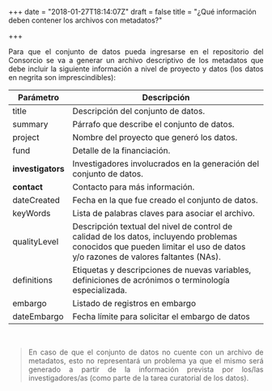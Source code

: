 +++
date = "2018-01-27T18:14:07Z"
draft = false
title = "¿Qué información deben contener los archivos con metadatos?"

+++

<p style='text-align: justify;'>
Para que el conjunto de datos pueda ingresarse en el repositorio del Consorcio se va a generar un archivo descriptivo de los metadatos que debe incluir la siguiente información a nivel de proyecto y datos (los datos en negrita son imprescindibles):
</p>



| Parámetro         | Descripción                                                                                                                                                                 |
|-------------------|-----------------------------------------------------------------------------------------------------------------------------------------------------------------------------|
| title             | Descripción del conjunto de datos.                                                                                                                                          |
| summary           | Párrafo que describe el conjunto de datos.                                                                                                                                  |
| project           | Nombre del proyecto que generó los datos.                                                                                                                                   |
| fund              | Detalle de la financiación.                                                                                                                                                 |
| __investigators__ | Investigadores involucrados en la generación del conjunto de datos.                                                                                                         |
| __contact__       | Contacto para más información.                                                                                                                                              |
| dateCreated       | Fecha en la que fue creado el conjunto de datos.                                                                                                                            |
| keyWords          | Lista de palabras claves para asociar el archivo.                                                                                                                           |
| qualityLevel      | Descripción textual del nivel de control de calidad de los datos, incluyendo problemas conocidos que pueden limitar el uso de datos y/o razones de valores faltantes (NAs). |
| definitions       | Etiquetas y descripciones de nuevas variables, definiciones de acrónimos o terminología especializada.                                                                      |
| embargo           | Listado de registros en embargo                                                                                                                                             |
| dateEmbargo       | Fecha límite para solicitar el embargo de datos                                                                                                                             |

<br />
    
><p style='text-align: justify;'>En caso de que el conjunto de datos no cuente con un archivo de metadatos, esto no representará un problema ya que el mismo será generado a partir de la información prevista por los/las investigadores/as (como parte de la tarea curatorial de los datos).</p>

